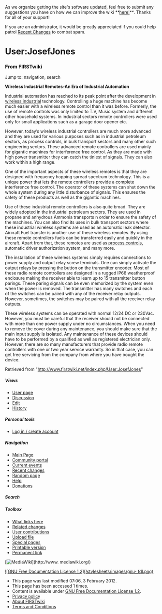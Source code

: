 As we organize getting the site's software updated, feel free to submit any
suggestions you have on how we can improve the wiki
_**_[here!](/index.php/User:Hallry/Suggestions "User:Hallry/Suggestions"
)_**_. Thanks for all of your support!

If you are an administrator, it would be greatly appreciated if you could help
patrol [Recent Changes](/index.php/Special:Recentchanges
"Special:Recentchanges" ) to combat spam.

# User:JosefJones

### From FIRSTwiki

Jump to: navigation, search

**Wireless Industrial Remotes-An Era of Industrial Automation**

  
Industrial automation has reached to its peak point after the development in
[wireless industrial](http://www.baseng.com/ "http://www.baseng.com/" )
technology. Controlling a huge machine has become much easier with a wireless
remote control than it was before. Formerly, the use of remote controls was
only limited to T.V, Music system and different other household systems. In
industrial sectors remote controllers were used only for small applications
such as a garage door opener etc.

However, today’s wireless industrial controllers are much more advanced and
they are used for various purposes such as in industrial petroleum sectors, as
process controls, in bulk transport sectors and many other such engineering
sectors. These advanced remote controllers are used mainly for gigantic
machines for interference free control. As they are made with high power
transmitter they can catch the tiniest of signals. They can also work within a
high range.

One of the important aspects of these wireless remotes is that they are
designed with frequency hopping spread spectrum technology. This is a unique
power that lets the remote controllers provide a complete interference free
control. The operator of these systems can shut down the whole system during
any little disturbance of signals. This ensures the safety of these products
as well as the gigantic machines.

Use of these industrial remote controllers is also quite broad. They are
widely adopted in the industrial petroleum sectors. They are used in propane
and anhydrous Ammonia transports n order to ensure the safety of the machines.
You can also find its uses in bulk transport sectors where these industrial
wireless systems are used as an automatic leak detector. Aircraft Fuel
transfer is another use of these wireless remotes. By using these remote
controllers fuels can be transferred easily and quickly in the aircraft. Apart
from that, these remotes are used as [process controls](http://www.baseng.com/
"http://www.baseng.com/" ), automatic driver authorization system, and many
more.

The installation of these wireless systems simply requires connections to
power supply and output relay screw terminals. One can simply activate the
output relays by pressing the button on the transmitter encoder. Most of these
radio remote controllers are designed in a rugged IP68 weatherproof enclosure
making the receiver able to learn up to 15 transmitter button parings. These
paring signals can be even memorized by the system even when the power is
removed. The transmitter has many switches and each of the switches can be
paired with any of the receiver relay outputs. However, sometimes, the
switches may be paired with all the receiver relay outputs.

These wireless systems can be operated with normal 12/24 DC or 230Vac.
However, you must be careful that the receiver should not be connected with
more than one power supply under no circumstances. When you need to remove the
cover during any maintenance, you should make sure that the main input supply
is isolated. Any maintenance of these devices should have to be performed by a
qualified as well as registered electrician only. However, there are so many
manufacturers that provide radio remote controllers with one or two year
service warranty. So in that case, you can get free servicing from the company
from where you have bought the device.

Retrieved from "<http://www.firstwiki.net/index.php/User:JosefJones>"

##### Views

  * [User page](/index.php/User:JosefJones)
  * [Discussion](/index.php?title=User_talk:JosefJones&action=edit)
  * [Edit](/index.php?title=User:JosefJones&action=edit)
  * [History](/index.php?title=User:JosefJones&action=history)

##### Personal tools

  * [Log in / create account](/index.php?title=Special:Userlogin&returnto=User:JosefJones)

[](/index.php/Main_Page "Main Page" )

##### Navigation

  * [Main Page](/index.php/Main_Page)
  * [Community portal](/index.php/FIRSTwiki:Community_portal)
  * [Current events](/index.php/Current_events)
  * [Recent changes](/index.php/Special:Recentchanges)
  * [Random page](/index.php/Special:Random)
  * [Help](/index.php/FIRSTwiki:Help)
  * [Donations](/index.php/FIRSTwiki:Site_support)

##### Search



##### Toolbox

  * [What links here](/index.php/Special:Whatlinkshere/User:JosefJones)
  * [Related changes](/index.php/Special:Recentchangeslinked/User:JosefJones)
  * [User contributions](/index.php/Special:Contributions/JosefJones)
  * [Upload file](/index.php/Special:Upload)
  * [Special pages](/index.php/Special:Specialpages)
  * [Printable version](/index.php?title=User:JosefJones&printable=yes)
  * [Permanent link](/index.php?title=User:JosefJones&oldid=89718)

[![MediaWiki](/skins/common/images/poweredby_mediawiki_88x31.png)](http://www.
mediawiki.org/)

[![GNU Free Documentation License 1.2](/stylesheets/images/gnu-
fdl.png)](http://www.gnu.org/copyleft/fdl.html)

  * This page was last modified 07:06, 3 February 2012.
  * This page has been accessed 1 times.
  * Content is available under [GNU Free Documentation License 1.2](http://www.gnu.org/copyleft/fdl.html "http://www.gnu.org/copyleft/fdl.html" ).
  * [Privacy policy](/index.php/FIRSTwiki:Privacy_policy "FIRSTwiki:Privacy policy" )
  * [About FIRSTwiki](/index.php/FIRSTwiki:About "FIRSTwiki:About" )
  * [Terms and Conditions](/index.php/FIRSTwiki:Terms_and_conditions "FIRSTwiki:Terms and conditions" )

